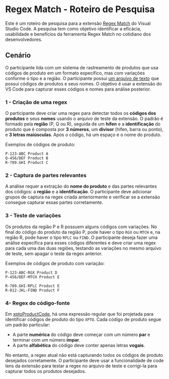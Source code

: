 # Regex Match - Roteiro de Pesquisa

Este é um roteiro de pesquisa para a extensão [Regex Match](https://marketplace.visualstudio.com/items?itemName=pedrohenrique-ql.regex-match) do Visual Studio Code. A pesquisa tem como objetivo identificar a eficácia, usabilidade e benefícios da ferramenta Regex Match no cotidiano dos desenvolvedores.

## Cenário

O participante lida com um sistema de rastreamento de produtos que usa códigos de produto em um formato específico, mas com variações conforme o tipo e a região. O participante possui [um arquivo de texto](./product-codes.txt) que possui códigos de produtos e seus nomes. O objetivo é usar a extensão do VS Code para capturar esses códigos e nomes para análise posterior.

### 1 - Criação de uma regex

O participante deve criar uma regex para detectar todos os **códigos dos produtos** e seus **nomes** usando o arquivo de teste da extensão. O padrão é formado pela **região** (P, Q ou R), seguida de um **hífen** e a **identificação** do produto que é composta por **3 números**, um **divisor** (hífen, barra ou ponto), e **3 letras maiúsculas**. Após o código, há um espaço e o nome do produto.

Exemplos de códigos de produto:

```
P-123-ABC Product A
Q-456/DEF Product B
R-789.GHI Product C
```

### 2 - Captura de partes relevantes

A análise requer a extração do **nome do produto** e das partes relevantes dos códigos: a **região** e a **identificação**. O participante deve adicionar grupos de captura na regex criada anteriormente e verificar se a extensão consegue capturar essas partes corretamente.

### 3 - Teste de variações

Os produtos da região P e R possuem alguns códigos com variações. No final do código do produto da região P, pode haver o tipo `RGX` ou `MTCH` e, na região R, pode haver o tipo `RPLC` ou `FIND`. O participante deseja fazer uma análise específica para esses códigos diferentes e deve criar uma regex para cada uma das duas regiões, testando as variações no mesmo arquivo de teste, sem apagar o teste da regex anterior.

Exemplos de códigos de produto com variação:

```
P-123-ABC-RGX Product D
P-456/DEF-MTCH Product E

R-789.GHI-RPLC Product E
R-012-JKL-FIND Product F
```

### 4- Regex do código-fonte

Em [xptoProductCode](./src/xptoProductCode.js), há uma expressão regular que foi projetada para identificar códigos de produto do tipo `XPTO`. Cada código de produto segue um padrão particular:

- A parte **numérica** do código deve começar com um número **par** e terminar com um número **ímpar**.
- A parte **alfabética** do código deve conter apenas letras **vogais**.

No entanto, a regex atual não está capturando todos os códigos de produto desejados corretamente. O participante deve usar a funcionalidade de code lens da extensão para testar a regex no arquivo de teste e corrigi-la para capturar todos os produtos desejados.

